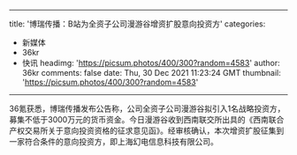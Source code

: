 
---
title: '博瑞传播：B站为全资子公司漫游谷增资扩股意向投资方'
categories: 
 - 新媒体
 - 36kr
 - 快讯
headimg: 'https://picsum.photos/400/300?random=4583'
author: 36kr
comments: false
date: Thu, 30 Dec 2021 11:23:24 GMT
thumbnail: 'https://picsum.photos/400/300?random=4583'
---

<div>   
36氪获悉，博瑞传播发布公告称，公司全资子公司漫游谷拟引入1名战略投资方，募集不低于3000万元的货币资金。今日漫游谷收到西南联交所出具的《西南联合产权交易所关于意向投资资格的征求意见函》。经审核确认，本次增资扩股征集到一家符合条件的意向投资方，即上海幻电信息科技有限公司。  
</div>
            